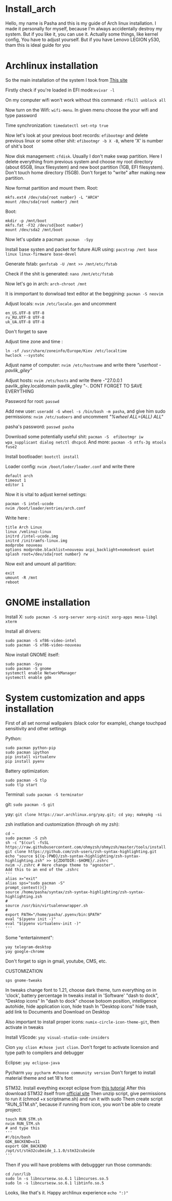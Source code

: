 # Install_arch
Hello, my name is Pasha and this is my guide of Arch linux installation. I made it personally for myself, because I'm always accidentally destroy my system. But if you like it, you can use it.
Actually some things, like kernel config, You have to adjust yourself. But if you have Lenovo LEGION y530, tham
this is ideal guide for you

# Archlinux installation

So the main installation of the system I took from [This site](https://sollus-soft.blogspot.com/2017/01/arch-linux-windows-10-uefi-systemd-boot.html)

Firstly check if you're loaded in EFI mode:`evivar -l`

On my computer wifi won't work without this command: `rfkill unblock all`

Now turn on the Wifi: `wifi-menu`. In given menu choose the your wifi and type password

Time synchronization: `timedatectl set-ntp true`

Now let's look at your previous boot records: `efibootmgr` and delete previous linux or some other shit: `efibootmgr -b X -B`, where 'X' is number of shit's boot

Now disk management: `cfdisk`. Usually I don't make swap partition. Here I delete everything from previous system and 
choose my root directory (about 65GB, linux filesystem) and new boot partition (1GB, EFI filesystem). Don't 
touch home directory (15GB). Don't forget to "write" after making new partition. 

Now format partition and mount them. Root:
```
mkfs.ext4 /dev/sda{root number} -L "ARCH"
mount /dev/sda{root number} /mnt
```
Boot:
```
mkdir -p /mnt/boot
mkfs.fat -F32 /dev/sd{boot number}
mount /dev/sda2 /mnt/boot
```

Now let's update a pacman: `pacman  -Syy`

Install base systen and packet for future AUR using: `pacstrap /mnt base linux linux-firmware base-devel`

Generate fstab: `genfstab -U /mnt >> /mnt/etc/fstab`

Check if the shit is generated: `nano /mnt/etc/fstab`

Now let's go in arch: `arch-chroot /mnt `

It is immportant to donwload text editor at the beggining: `pacman -S neovim`

Adjust locals: `nvim /etc/locale.gen` and uncomment
```
en_US.UTF-8 UTF-8
ru_RU.UTF-8 UTF-8
uk_UA.UTF-8 UTF-8
```
Don't forget to save

Adjust time zone and time : 
```
ln -sf /usr/share/zoneinfo/Europe/Kiev /etc/localtime
hwclock --systohc
```

Adjust name of computer: `nvim /etc/hostname` and write there _"userhost - pavlik_giley"_

Adjust hosts: `nvim /ets/hosts` and write there -"27.0.0.1 pavlik_giley.localdomain pavlik_giley
"-. DONT FORGET TO SAVE EVERYTHING

Password for root: `passwd` 

Add new user: `useradd -G wheel -s /bin/bash -m pasha`, and give him sudo permissions: `nvim /etc/sudoers` 
and uncomment _"%wheel ALL=(ALL) ALL"_

pasha's password: `passwd pasha`

Download some potentially useful shit: `pacman -S  efibootmgr iw wpa_supplicant dialog netctl dhcpcd`.
And more: `pacman -S ntfs-3g mtools fuse2`

Install bootloader: `bootctl install`

Loader config: `nvim /boot/loder/loader.conf` and write there 
```
default arch                   
timeout 1
editor 1
```

Now it is vital to adjust kernel settings: 
```
pacman -S intel-ucode
nvim /boot/loader/entries/arch.conf
```
Write here :
```
title Arch Linux
linux /vmlinuz-linux
initrd /intel-ucode.img
initrd /initramfs-linux.img
modprobe nouveau
options modprobe.blacklist=nouveau acpi_backlight=nomodeset quiet splash root=/dev/sda{root number} rw
```

Now exit and umount all partition:
```
exit
umount -R /mnt
reboot
```

# GNOME installation

Install X: `sudo pacman -S xorg-server xorg-xinit xorg-apps mesa-libgl xterm`

Install all drivers:
```
sudo pacman -S xf86-video-intel
sudo pacman -S xf86-video-nouveau
```

Now install GNOME itself:
```
sudo pacman -Syu
sudo pacman -S gnome
systemctl enable NetworkManager
systemctl enable gdm
```

# System customization and apps installation
First of all set normal wallpalers (black color for example), change touchpad sensitivity and other settings

Python: 
```
sudo pacman python-pip
sudo pacman ipython
pip install virtualenv
pip install pyenv
```

Battery optimization:
```
sudo pacman -S tlp
sudo tlp start
```

Terminal: `sudo pacman -S terminator`

git: `sudo pacman -S git`

yay: `git clone https://aur.archlinux.org/yay.git; cd yay; makepkg -si`

zsh instllation and customization (through oh my zsh):
```
cd ~
sudo pacman -S zsh
sh -c "$(curl -fsSL https://raw.githubusercontent.com/ohmyzsh/ohmyzsh/master/tools/install.sh)"
git clone https://github.com/zsh-users/zsh-syntax-highlighting.git
echo "source ${(q-)PWD}/zsh-syntax-highlighting/zsh-syntax-highlighting.zsh" >> ${ZDOTDIR:-$HOME}/.zshrc
nvim ~/.zshrc # Here change theme to "agnoster". 
Add this to an end of the .zshrc
'''
alias x="exit"
alias sps="sudo pacman -S"
prompt_context(){}
source /home/pasha/syntax/zsh-syntax-highlighting/zsh-syntax-highlighting.zsh
#
source /usr/bin/virtualenvwrapper.sh
# 
export PATH="/home/pasha/.pyenv/bin:$PATH"
eval "$(pyenv init -)"
eval "$(pyenv virtualenv-init -)"
'''
```

Some "entertainment": 
```
yay telegram-desktop
yay google-chrome
```
Don't forget to sign in gmail, youtube, CMS, etc.

CUSTOMIZATION
```
sps gnome-tweaks
```
In tweaks change font to 1.21, choose dark theme, turn everything on in 'clock', battery percentage
In tweaks install in 'Software' "dash to dock", "Desktop icons"
In "dash to dock" choose botoom position, intelligence autohide, hide application icon, hide trash
In  "Desktop icons" hide trash, add link to Documents and Download on Desktop

Also important to install proper icons: `numix-circle-icon-theme-git`, then activate in tweaks

Install VScode: `yay visual-studio-code-insiders`

Cion `yay clion #chose just clion`. Don't forget to activate licension and type path to compilers and debugger

Eclipse: `yay eclipse-java`

Pycharm `yay pycharm #choose community version` Don't forget to install material theme and set 18's font

STM32. Install eveything except eclipse from [this tutorial](https://gist.github.com/Myralllka/42385fdecacb7cc2a45ec9376b57a4b2)
After this download STM32 itself from [official site](https://www.st.com/en/development-tools/stm32cubeide.html)
Then unzip script, give permissions to run it (chmod +x scriptname.sh) and run it with sudo
Them create script "RUN_STM.sh", because if running from icon, you won't be able to create project:
```
touch RUN_STM.sh
nvim RUN_STM.sh
# and type this
'''
#!/bin/bash
GDK_BACKEND=x11
export GDK_BACKEND
/opt/st/stm32cubeide_1.1.0/stm32cubeide
'''
```
Then if you will have problems with debuggger run those commands:
```
cd /usr/lib
sudo ln -s libncursesw.so.6.1 libncurses.so.5
sudo ln -s libncursesw.so.6.1 libtinfo.so.5
```

Looks, like that's it. Happy archlinux experience `echo ":)"`
